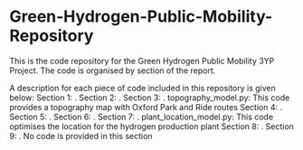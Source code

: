 # Green-Hydrogen-Public-Mobility-Repository
This is the code repository for the Green Hydrogen Public Mobility 3YP Project. The code is organised by section of the report.

A description for each piece of code included in this repository is given below:
Section 1:
.
Section 2:
. 
Section 3:
. topography_model.py: This code provides a topography map with Oxford Park and Ride routes
Section 4:
. 
Section 5:
.
Section 6:
.
Section 7:
. plant_location_model.py: This code optimises the location for the hydrogen production plant
Section 8:
. 
Section 9:
. No code is provided in this section
